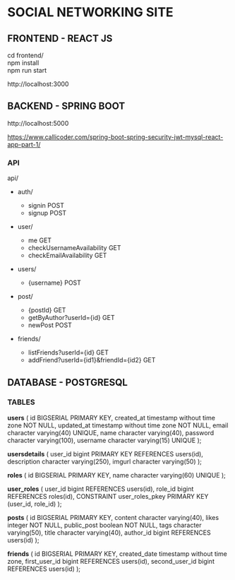 # SOCIAL NETWORKING SITE

## FRONTEND - REACT JS

cd frontend/  
npm install  
npm run start

http://localhost:3000

## BACKEND - SPRING BOOT

http://localhost:5000

https://www.callicoder.com/spring-boot-spring-security-jwt-mysql-react-app-part-1/

### API

api/

- auth/

  - signin POST
  - signup POST

- user/

  - me GET
  - checkUsernameAvailability GET
  - checkEmailAvailability GET

- users/

  - {username} POST

- post/

  - {postId} GET
  - getByAuthor?userId={id} GET
  - newPost POST

- friends/
  - listFriends?userId={id} GET
  - addFriend?userId={id1}&friendId={id2} GET

## DATABASE - POSTGRESQL

### TABLES

**users** (
id BIGSERIAL PRIMARY KEY,
created_at timestamp without time zone NOT NULL,
updated_at timestamp without time zone NOT NULL,
email character varying(40) UNIQUE,
name character varying(40),
password character varying(100),
username character varying(15) UNIQUE
);

**usersdetails** (
user_id bigint PRIMARY KEY REFERENCES users(id),
description character varying(250),
imgurl character varying(50)
);

**roles** (
id BIGSERIAL PRIMARY KEY,
name character varying(60) UNIQUE
);

**user_roles** (
user_id bigint REFERENCES users(id),
role_id bigint REFERENCES roles(id),
CONSTRAINT user_roles_pkey PRIMARY KEY (user_id, role_id)
);

**posts** (
id BIGSERIAL PRIMARY KEY,
content character varying(40),
likes integer NOT NULL,
public_post boolean NOT NULL,
tags character varying(50),
title character varying(40),
author_id bigint REFERENCES users(id)
);

**friends** (
id BIGSERIAL PRIMARY KEY,
created_date timestamp without time zone,
first_user_id bigint REFERENCES users(id),
second_user_id bigint REFERENCES users(id)
);
